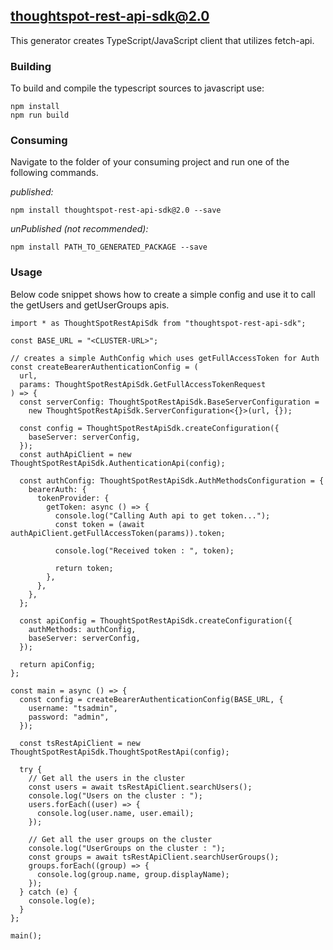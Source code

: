 ## thoughtspot-rest-api-sdk@2.0

This generator creates TypeScript/JavaScript client that utilizes fetch-api.

### Building

To build and compile the typescript sources to javascript use:
```
npm install
npm run build
```

### Consuming

Navigate to the folder of your consuming project and run one of the following commands.

_published:_

```
npm install thoughtspot-rest-api-sdk@2.0 --save
```

_unPublished (not recommended):_

```
npm install PATH_TO_GENERATED_PACKAGE --save
```

### Usage

Below code snippet shows how to create a simple config and use it to 
call the getUsers and getUserGroups apis.

```
import * as ThoughtSpotRestApiSdk from "thoughtspot-rest-api-sdk";

const BASE_URL = "<CLUSTER-URL>";

// creates a simple AuthConfig which uses getFullAccessToken for Auth
const createBearerAuthenticationConfig = (
  url,
  params: ThoughtSpotRestApiSdk.GetFullAccessTokenRequest
) => {
  const serverConfig: ThoughtSpotRestApiSdk.BaseServerConfiguration =
    new ThoughtSpotRestApiSdk.ServerConfiguration<{}>(url, {});

  const config = ThoughtSpotRestApiSdk.createConfiguration({
    baseServer: serverConfig,
  });
  const authApiClient = new ThoughtSpotRestApiSdk.AuthenticationApi(config);

  const authConfig: ThoughtSpotRestApiSdk.AuthMethodsConfiguration = {
    bearerAuth: {
      tokenProvider: {
        getToken: async () => {
          console.log("Calling Auth api to get token...");
          const token = (await authApiClient.getFullAccessToken(params)).token;

          console.log("Received token : ", token);

          return token;
        },
      },
    },
  };

  const apiConfig = ThoughtSpotRestApiSdk.createConfiguration({
    authMethods: authConfig,
    baseServer: serverConfig,
  });

  return apiConfig;
};

const main = async () => {
  const config = createBearerAuthenticationConfig(BASE_URL, {
    username: "tsadmin",
    password: "admin",
  });

  const tsRestApiClient = new ThoughtSpotRestApiSdk.ThoughtSpotRestApi(config);

  try {
    // Get all the users in the cluster
    const users = await tsRestApiClient.searchUsers();
    console.log("Users on the cluster : ");
    users.forEach((user) => {
      console.log(user.name, user.email);
    });

    // Get all the user groups on the cluster
    console.log("UserGroups on the cluster : ");
    const groups = await tsRestApiClient.searchUserGroups();
    groups.forEach((group) => {
      console.log(group.name, group.displayName);
    });
  } catch (e) {
    console.log(e);
  }
};

main();
```